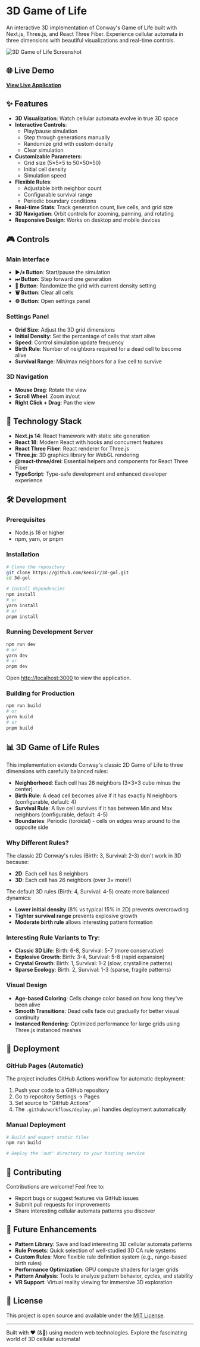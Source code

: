# 3D Game of Life

An interactive 3D implementation of Conway's Game of Life built with Next.js, Three.js, and React Three Fiber. Experience cellular automata in three dimensions with beautiful visualizations and real-time controls.

![3D Game of Life Screenshot](./screenshot.png)

## 🌐 Live Demo

**[View Live Application](https://kenoir.github.io/3d-gol/)**

## ✨ Features

- **3D Visualization**: Watch cellular automata evolve in true 3D space
- **Interactive Controls**: 
  - Play/pause simulation
  - Step through generations manually
  - Randomize grid with custom density
  - Clear simulation
- **Customizable Parameters**:
  - Grid size (5×5×5 to 50×50×50)
  - Initial cell density
  - Simulation speed
- **Flexible Rules**:
  - Adjustable birth neighbor count
  - Configurable survival range
  - Periodic boundary conditions
- **Real-time Stats**: Track generation count, live cells, and grid size
- **3D Navigation**: Orbit controls for zooming, panning, and rotating
- **Responsive Design**: Works on desktop and mobile devices

## 🎮 Controls

### Main Interface
- **▶/⏸ Button**: Start/pause the simulation
- **⏭ Button**: Step forward one generation
- **🎲 Button**: Randomize the grid with current density setting
- **🗑 Button**: Clear all cells
- **⚙ Button**: Open settings panel

### Settings Panel
- **Grid Size**: Adjust the 3D grid dimensions
- **Initial Density**: Set the percentage of cells that start alive
- **Speed**: Control simulation update frequency
- **Birth Rule**: Number of neighbors required for a dead cell to become alive
- **Survival Range**: Min/max neighbors for a live cell to survive

### 3D Navigation
- **Mouse Drag**: Rotate the view
- **Scroll Wheel**: Zoom in/out
- **Right Click + Drag**: Pan the view

## 🚀 Technology Stack

- **Next.js 14**: React framework with static site generation
- **React 18**: Modern React with hooks and concurrent features
- **React Three Fiber**: React renderer for Three.js
- **Three.js**: 3D graphics library for WebGL rendering
- **@react-three/drei**: Essential helpers and components for React Three Fiber
- **TypeScript**: Type-safe development and enhanced developer experience

## 🛠 Development

### Prerequisites
- Node.js 18 or higher
- npm, yarn, or pnpm

### Installation

```bash
# Clone the repository
git clone https://github.com/kenoir/3d-gol.git
cd 3d-gol

# Install dependencies
npm install
# or
yarn install
# or
pnpm install
```

### Running Development Server

```bash
npm run dev
# or
yarn dev
# or
pnpm dev
```

Open [http://localhost:3000](http://localhost:3000) to view the application.

### Building for Production

```bash
npm run build
# or
yarn build
# or
pnpm build
```

## 📊 3D Game of Life Rules

This implementation extends Conway's classic 2D Game of Life to three dimensions with carefully balanced rules:

- **Neighborhood**: Each cell has 26 neighbors (3×3×3 cube minus the center)
- **Birth Rule**: A dead cell becomes alive if it has exactly N neighbors (configurable, default: 4)
- **Survival Rule**: A live cell survives if it has between Min and Max neighbors (configurable, default: 4-5)
- **Boundaries**: Periodic (toroidal) - cells on edges wrap around to the opposite side

### Why Different Rules?
The classic 2D Conway's rules (Birth: 3, Survival: 2-3) don't work in 3D because:
- **2D**: Each cell has 8 neighbors
- **3D**: Each cell has 26 neighbors (over 3× more!)

The default 3D rules (Birth: 4, Survival: 4-5) create more balanced dynamics:
- **Lower initial density** (8% vs typical 15% in 2D) prevents overcrowding
- **Tighter survival range** prevents explosive growth
- **Moderate birth rule** allows interesting pattern formation

### Interesting Rule Variants to Try:
- **Classic 3D Life**: Birth: 6-8, Survival: 5-7 (more conservative)
- **Explosive Growth**: Birth: 3-4, Survival: 5-8 (rapid expansion)
- **Crystal Growth**: Birth: 1, Survival: 1-2 (slow, crystalline patterns)
- **Sparse Ecology**: Birth: 2, Survival: 1-3 (sparse, fragile patterns)

### Visual Design
- **Age-based Coloring**: Cells change color based on how long they've been alive
- **Smooth Transitions**: Dead cells fade out gradually for better visual continuity
- **Instanced Rendering**: Optimized performance for large grids using Three.js instanced meshes

## 🚀 Deployment

### GitHub Pages (Automatic)

The project includes GitHub Actions workflow for automatic deployment:

1. Push your code to a GitHub repository
2. Go to repository Settings → Pages
3. Set source to "GitHub Actions"
4. The `.github/workflows/deploy.yml` handles deployment automatically

### Manual Deployment

```bash
# Build and export static files
npm run build

# Deploy the 'out' directory to your hosting service
```

## 🤝 Contributing

Contributions are welcome! Feel free to:
- Report bugs or suggest features via GitHub issues
- Submit pull requests for improvements
- Share interesting cellular automata patterns you discover

## 🎯 Future Enhancements

- **Pattern Library**: Save and load interesting 3D cellular automata patterns
- **Rule Presets**: Quick selection of well-studied 3D CA rule systems
- **Custom Rules**: More flexible rule definition system (e.g., range-based birth rules)  
- **Performance Optimization**: GPU compute shaders for larger grids
- **Pattern Analysis**: Tools to analyze pattern behavior, cycles, and stability
- **VR Support**: Virtual reality viewing for immersive 3D exploration

## 📝 License

This project is open source and available under the [MIT License](LICENSE).

---

Built with ❤️ (&🤖) using modern web technologies. Explore the fascinating world of 3D cellular automata! 